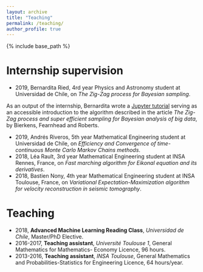 ```yaml
---
layout: archive
title: "Teaching"
permalink: /teaching/
author_profile: true
---
```


{% include base_path %}

# Internship supervision
* 2019, Bernardita Ried, 4rd year Physics and Astronomy student at Universidad de Chile, on *The Zig-Zag process for Bayesian sampling*.

As an output of the internship, Bernardita wrote a [Jupyter tutorial](https://github.com/bernarditaried/ZigZag-Sampling-Tutorial "GitHub link") serving as an accessible introduction to the algorithm described in the article *The Zig-Zag process and super efficient sampling for Bayesian analysis of big data*, by Bierkens, Fearnhead and Roberts.
* 2019, Andrés Riveros, 5th year Mathematical Engineering student at Universidad de Chile, on *Efficiency and Convergence of time-continuous Monte Carlo Markov Chains methods*.
* 2018, Léa Rault, 3rd year Mathematical Engineering student at INSA Rennes, France, on *Fast marching algorithm for Eikonal equation and its derivatives*.
* 2018, Bastien Nony, 4th year Mathematical Engineering student at INSA Toulouse, France, on *Variational Expectation-Maximization algorithm for velocity reconstruction in seismic tomography*.

# Teaching
* 2018, **Advanced Machine Learning Reading Class**, *Universidad de Chile*,  Master/PhD Elective.
* 2016-2017, **Teaching assistant**, *Université Toulouse 1*, General Mathematics for Mathematics- Economy Licence, 96 hours.
* 2013-2016, **Teaching assistant**, *INSA Toulouse*, General Mathematics and Probabilities-Statistics for Engineering Licence, 64 hours/year.
